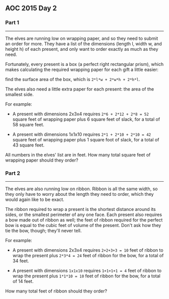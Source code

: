 ## AOC 2015 Day 2

### Part 1
---
The elves are running low on wrapping paper, and so they need to submit an order for more. They have a list of the dimensions (length l, width w, and height h) of each present, and only want to order exactly as much as they need.

Fortunately, every present is a box (a perfect right rectangular prism), which makes calculating the required wrapping paper for each gift a little easier:

find the surface area of the box, which is ``2*l*w + 2*w*h + 2*h*l``.

The elves also need a little extra paper for each present: the area of the smallest side.

For example:

- A present with dimensions 2x3x4 requires ``2*6 + 2*12 + 2*8 = 52`` square feet of wrapping paper plus 6 square feet of slack, for a total of 58 square feet.

- A present with dimensions 1x1x10 requires ``2*1 + 2*10 + 2*10 = 42`` square feet of wrapping paper plus 1 square foot of slack, for a total of 43 square feet.

All numbers in the elves' list are in feet. How many total square feet of wrapping paper should they order?

### Part 2
---
The elves are also running low on ribbon. Ribbon is all the same width, so they only have to worry about the length they need to order, which they would again like to be exact.

The ribbon required to wrap a present is the shortest distance around its sides, or the smallest perimeter of any one face. Each present also requires a bow made out of ribbon as well; the feet of ribbon required for the perfect bow is equal to the cubic feet of volume of the present. Don't ask how they tie the bow, though; they'll never tell.

For example:

- A present with dimensions 2x3x4 requires `2+2+3+3 = 10` feet of ribbon to wrap the present plus `2*3*4 = 24` feet of ribbon for the bow, for a total of 34 feet.

- A present with dimensions `1x1x10` requires `1+1+1+1 = 4` feet of ribbon to wrap the present plus `1*1*10 = 10` feet of ribbon for the bow, for a total of 14 feet.

How many total feet of ribbon should they order?